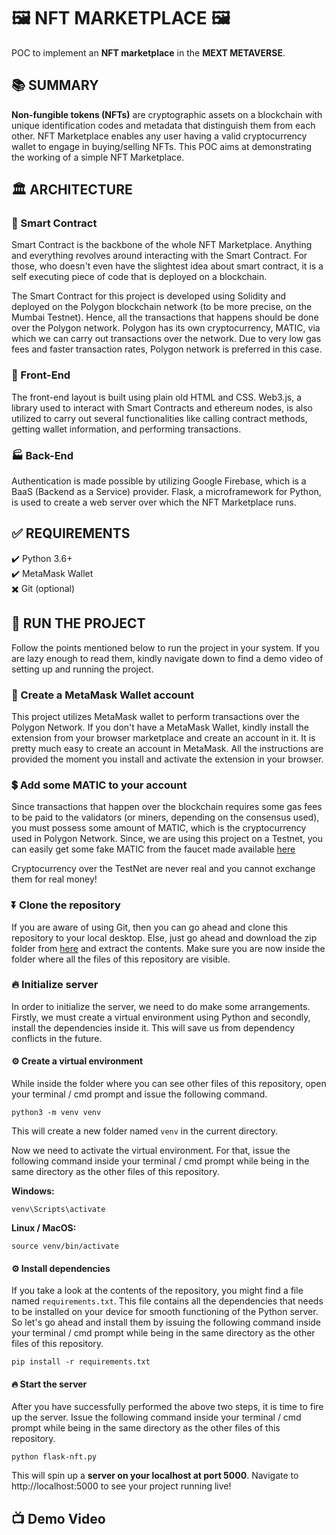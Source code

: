 # 🖼️ NFT MARKETPLACE 🖼️
POC to implement an **NFT marketplace** in the **MEXT METAVERSE**.

## 📚 SUMMARY
**Non-fungible tokens (NFTs)** are cryptographic assets on a blockchain with unique identification codes and metadata that distinguish them from each other.
NFT Marketplace enables any user having a valid cryptocurrency wallet to engage in buying/selling NFTs. This POC aims at demonstrating the working of a simple NFT Marketplace.

## 🏛️ ARCHITECTURE
### 📝 Smart Contract 
Smart Contract is the backbone of the whole NFT Marketplace. Anything and everything revolves around interacting with the Smart Contract. For those, who doesn't even have the slightest idea about smart contract, it is a self executing piece of code that is deployed on a blockchain.

The Smart Contract for this project is developed using Solidity and deployed on the Polygon blockchain network (to be more precise, on the Mumbai Testnet). Hence, all the transactions that happens should be done over the Polygon network. Polygon has its own cryptocurrency, MATIC, via which we can carry out transactions over the network. Due to very low gas fees and faster transaction rates, Polygon network is preferred in this case. 

### 🎇 Front-End 
The front-end layout is built using plain old HTML and CSS. Web3.js, a library used to interact with Smart Contracts and ethereum nodes, is also utilized to carry out several functionalities like calling contract methods, getting wallet information, and performing transactions.

### 🏭 Back-End
Authentication is made possible by utilizing Google Firebase, which is a BaaS (Backend as a Service) provider. Flask, a microframework for Python, is used to create a web server over which the NFT Marketplace runs.

## ✅ REQUIREMENTS
✔️ Python 3.6+   
✔️ MetaMask Wallet   
✖️ Git (optional)

## 🚀 RUN THE PROJECT
Follow the points mentioned below to run the project in your system. If you are lazy enough to read them, kindly navigate down to find a demo video of setting up and running the project.

### 🧾 Create a MetaMask Wallet account
This project utilizes MetaMask wallet to perform transactions over the Polygon Network. If you don't have a MetaMask Wallet, kindly install the extension from your browser marketplace and create an account in it. It is pretty much easy to create an account in MetaMask. All the instructions are provided the moment you install and activate the extension in your browser.

### 💲 Add some MATIC to your account
Since transactions that happen over the blockchain requires some gas fees to be paid to the validators (or miners, depending on the consensus used), you must possess some amount of MATIC, which is the cryptocurrency used in Polygon Network.
Since, we are using this project on a Testnet, you can easily get some fake MATIC from the faucet made available [here](https://faucet.polygon.technology/)

Cryptocurrency over the TestNet are never real and you cannot exchange them for real money!

### ⏬ Clone the repository
If you are aware of using Git, then you can go ahead and clone this repository to your local desktop. Else, just go ahead and download the zip folder from [here](https://github.com/CYBERDEVILZ/nft_marketplace/archive/refs/heads/main.zip) and extract the contents. Make sure you are now inside the folder where all the files of this repository are visible.

### 🔥 Initialize server
In order to initialize the server, we need to do make some arrangements. Firstly, we must create a virtual environment using Python and secondly, install the dependencies inside it. This will save us from dependency conflicts in the future.

#### ⚙️ Create a virtual environment
While inside the folder where you can see other files of this repository, open your terminal / cmd prompt and issue the following command.
```
python3 -m venv venv
```
This will create a new folder named `venv` in the current directory.

Now we need to activate the virtual environment. For that, issue the following command inside your terminal / cmd prompt while being in the same directory as the other files of this repository.

**Windows:**
```
venv\Scripts\activate
```

**Linux / MacOS:** 
```
source venv/bin/activate
```

#### ⚙️ Install dependencies
If you take a look at the contents of the repository, you might find a file named `requirements.txt`. This file contains all the dependencies that needs to be installed on your device for smooth functioning of the Python server. So let's go ahead and install them by issuing the following command inside your terminal / cmd prompt while being in the same directory as the other files of this repository.
```
pip install -r requirements.txt
```

#### 🔥 Start the server
After you have successfully performed the above two steps, it is time to fire up the server. Issue the following command inside your terminal / cmd prompt while being in the same directory as the other files of this repository.
```
python flask-nft.py
```

This will spin up a **server on your localhost at port 5000**. Navigate to http://localhost:5000 to see your project running live!

## 📺 Demo Video

